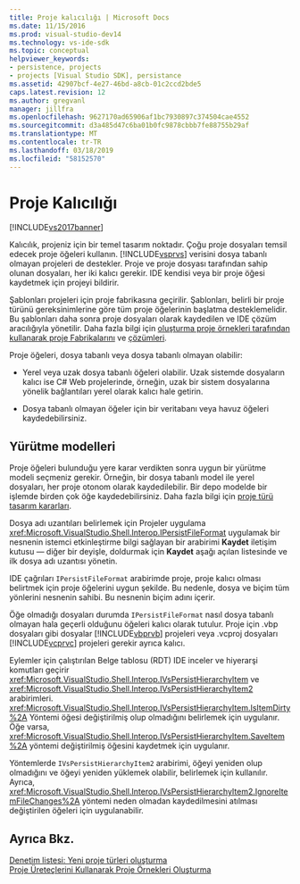 ```yaml
---
title: Proje kalıcılığı | Microsoft Docs
ms.date: 11/15/2016
ms.prod: visual-studio-dev14
ms.technology: vs-ide-sdk
ms.topic: conceptual
helpviewer_keywords:
- persistence, projects
- projects [Visual Studio SDK], persistance
ms.assetid: 42907bcf-4e27-46bd-a8cb-01c2ccd2bde5
caps.latest.revision: 12
ms.author: gregvanl
manager: jillfra
ms.openlocfilehash: 9627170ad65906af1bc7930897c374504cae4552
ms.sourcegitcommit: d3a485d47c6ba01b0fc9878cbbb7fe88755b29af
ms.translationtype: MT
ms.contentlocale: tr-TR
ms.lasthandoff: 03/18/2019
ms.locfileid: "58152570"
---
```

# <a name="project-persistence"></a>Proje Kalıcılığı
[!INCLUDE[vs2017banner](../../includes/vs2017banner.md)]

Kalıcılık, projeniz için bir temel tasarım noktadır. Çoğu proje dosyaları temsil edecek proje öğeleri kullanın. [!INCLUDE[vsprvs](../../includes/vsprvs-md.md)] verisini dosya tabanlı olmayan projeleri de destekler. Proje ve proje dosyası tarafından sahip olunan dosyaları, her iki kalıcı gerekir. IDE kendisi veya bir proje öğesi kaydetmek için projeyi bildirir.  
  
 Şablonları projeleri için proje fabrikasına geçirilir. Şablonları, belirli bir proje türünü gereksinimlerine göre tüm proje öğelerinin başlatma desteklemelidir. Bu şablonları daha sonra proje dosyaları olarak kaydedilen ve IDE çözüm aracılığıyla yönetilir. Daha fazla bilgi için [oluşturma proje örnekleri tarafından kullanarak proje Fabrikalarını](../../extensibility/internals/creating-project-instances-by-using-project-factories.md) ve [çözümleri](../../extensibility/internals/solutions-overview.md).  
  
 Proje öğeleri, dosya tabanlı veya dosya tabanlı olmayan olabilir:  
  
-   Yerel veya uzak dosya tabanlı öğeleri olabilir. Uzak sistemde dosyaların kalıcı ise C# Web projelerinde, örneğin, uzak bir sistem dosyalarına yönelik bağlantıları yerel olarak kalıcı hale getirin.  
  
-   Dosya tabanlı olmayan öğeler için bir veritabanı veya havuz öğeleri kaydedebilirsiniz.  
  
## <a name="commit-models"></a>Yürütme modelleri  
 Proje öğeleri bulunduğu yere karar verdikten sonra uygun bir yürütme modeli seçmeniz gerekir. Örneğin, bir dosya tabanlı model ile yerel dosyaları, her proje otonom olarak kaydedilebilir. Bir depo modelde bir işlemde birden çok öğe kaydedebilirsiniz. Daha fazla bilgi için [proje türü tasarım kararları](../../extensibility/internals/project-type-design-decisions.md).  
  
 Dosya adı uzantıları belirlemek için Projeler uygulama <xref:Microsoft.VisualStudio.Shell.Interop.IPersistFileFormat> uygulamak bir nesnenin istemci etkinleştirme bilgi sağlayan bir arabirimi **Kaydet** iletişim kutusu — diğer bir deyişle, doldurmak için **Kaydet**  aşağı açılan listesinde ve ilk dosya adı uzantısı yönetin.  
  
 IDE çağrıları `IPersistFileFormat` arabirimde proje, proje kalıcı olması belirtmek için proje öğelerini uygun şekilde. Bu nedenle, dosya ve biçim tüm yönlerini nesnenin sahibi. Bu nesnenin biçim adını içerir.  
  
 Öğe olmadığı dosyaları durumda `IPersistFileFormat` nasıl dosya tabanlı olmayan hala geçerli olduğunu öğeleri kalıcı olarak tutulur. Proje için .vbp dosyaları gibi dosyalar [!INCLUDE[vbprvb](../../includes/vbprvb-md.md)] projeleri veya .vcproj dosyaları [!INCLUDE[vcprvc](../../includes/vcprvc-md.md)] projeleri gerekir ayrıca kalıcı.  
  
 Eylemler için çalıştırılan Belge tablosu (RDT) IDE inceler ve hiyerarşi komutları geçirir <xref:Microsoft.VisualStudio.Shell.Interop.IVsPersistHierarchyItem> ve <xref:Microsoft.VisualStudio.Shell.Interop.IVsPersistHierarchyItem2> arabirimleri. <xref:Microsoft.VisualStudio.Shell.Interop.IVsPersistHierarchyItem.IsItemDirty%2A> Yöntemi öğesi değiştirilmiş olup olmadığını belirlemek için uygulanır. Öğe varsa, <xref:Microsoft.VisualStudio.Shell.Interop.IVsPersistHierarchyItem.SaveItem%2A> yöntemi değiştirilmiş öğesini kaydetmek için uygulanır.  
  
 Yöntemlerde `IVsPersistHierarchyItem2` arabirimi, öğeyi yeniden olup olmadığını ve öğeyi yeniden yüklemek olabilir, belirlemek için kullanılır. Ayrıca, <xref:Microsoft.VisualStudio.Shell.Interop.IVsPersistHierarchyItem2.IgnoreItemFileChanges%2A> yöntemi neden olmadan kaydedilmesini atılması değiştirilen öğeleri için uygulanabilir.  
  
## <a name="see-also"></a>Ayrıca Bkz.  
 [Denetim listesi: Yeni proje türleri oluşturma](../../extensibility/internals/checklist-creating-new-project-types.md)   
 [Proje Üreteçlerini Kullanarak Proje Örnekleri Oluşturma](../../extensibility/internals/creating-project-instances-by-using-project-factories.md)

